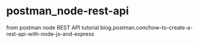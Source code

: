 # postman_node-rest-api
from postman node REST API tutorial  blog.postman.com/how-to-create-a-rest-api-with-node-js-and-express
